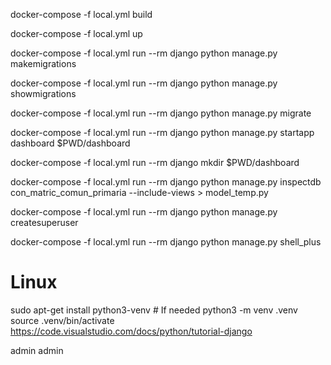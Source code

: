 
docker-compose -f local.yml build

docker-compose -f local.yml up

docker-compose -f local.yml run --rm django python manage.py makemigrations

docker-compose -f local.yml run --rm django python manage.py showmigrations

docker-compose -f local.yml run --rm django python manage.py migrate

docker-compose -f local.yml run --rm django python manage.py startapp dashboard $PWD/dashboard

docker-compose -f local.yml run --rm django mkdir $PWD/dashboard

docker-compose -f local.yml run --rm django python manage.py inspectdb con_matric_comun_primaria --include-views > model_temp.py


docker-compose -f local.yml run --rm django python manage.py createsuperuser

docker-compose -f local.yml run --rm django python manage.py shell_plus


# Linux
sudo apt-get install python3-venv    # If needed
python3 -m venv .venv
source .venv/bin/activate
https://code.visualstudio.com/docs/python/tutorial-django

admin
admin